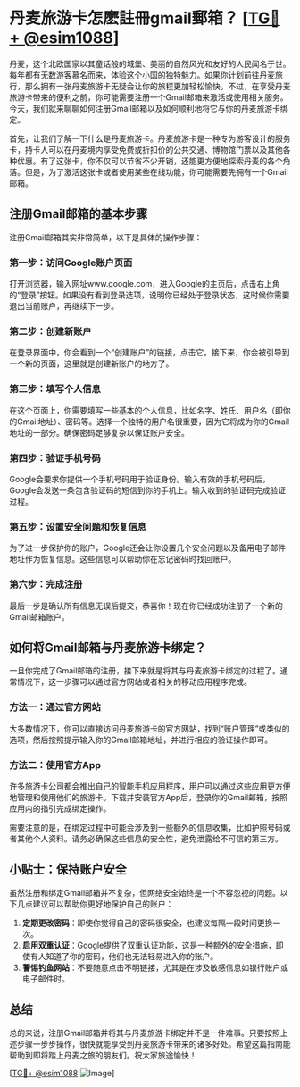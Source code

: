 # 丹麦旅游卡怎麽註冊gmail郵箱？ [[TG💪+ @esim1088](https://t.me/s/esim1088)]

丹麦，这个北欧国家以其童话般的城堡、美丽的自然风光和友好的人民闻名于世。每年都有无数游客慕名而来，体验这个小国的独特魅力。如果你计划前往丹麦旅行，那么拥有一张丹麦旅游卡无疑会让你的旅程更加轻松愉快。不过，在享受丹麦旅游卡带来的便利之前，你可能需要注册一个Gmail邮箱来激活或使用相关服务。今天，我们就来聊聊如何注册Gmail邮箱以及如何顺利地将它与你的丹麦旅游卡绑定。

首先，让我们了解一下什么是丹麦旅游卡。丹麦旅游卡是一种专为游客设计的服务卡，持卡人可以在丹麦境内享受免费或折扣价的公共交通、博物馆门票以及其他各种优惠。有了这张卡，你不仅可以节省不少开销，还能更方便地探索丹麦的各个角落。但是，为了激活这张卡或者使用某些在线功能，你可能需要先拥有一个Gmail邮箱。

## 注册Gmail邮箱的基本步骤

注册Gmail邮箱其实非常简单，以下是具体的操作步骤：

### 第一步：访问Google账户页面

打开浏览器，输入网址www.google.com，进入Google的主页后，点击右上角的“登录”按钮。如果没有看到登录选项，说明你已经处于登录状态，这时候你需要退出当前账户，再继续下一步。

### 第二步：创建新账户

在登录界面中，你会看到一个“创建账户”的链接，点击它。接下来，你会被引导到一个新的页面，这里就是创建新账户的地方了。

### 第三步：填写个人信息

在这个页面上，你需要填写一些基本的个人信息，比如名字、姓氏、用户名（即你的Gmail地址）、密码等。选择一个独特的用户名很重要，因为它将成为你的Gmail地址的一部分。确保密码足够复杂以保证账户安全。

### 第四步：验证手机号码

Google会要求你提供一个手机号码用于验证身份。输入有效的手机号码后，Google会发送一条包含验证码的短信到你的手机上。输入收到的验证码完成验证过程。

### 第五步：设置安全问题和恢复信息

为了进一步保护你的账户，Google还会让你设置几个安全问题以及备用电子邮件地址作为恢复信息。这些信息可以帮助你在忘记密码时找回账户。

### 第六步：完成注册

最后一步是确认所有信息无误后提交，恭喜你！现在你已经成功注册了一个新的Gmail邮箱账户。

## 如何将Gmail邮箱与丹麦旅游卡绑定？

一旦你完成了Gmail邮箱的注册，接下来就是将其与丹麦旅游卡绑定的过程了。通常情况下，这一步骤可以通过官方网站或者相关的移动应用程序完成。

### 方法一：通过官方网站

大多数情况下，你可以直接访问丹麦旅游卡的官方网站，找到“账户管理”或类似的选项，然后按照提示输入你的Gmail邮箱地址，并进行相应的验证操作即可。

### 方法二：使用官方App

许多旅游卡公司都会推出自己的智能手机应用程序，用户可以通过这些应用更方便地管理和使用他们的旅游卡。下载并安装官方App后，登录你的Gmail邮箱，按照应用内的指引完成绑定操作。

需要注意的是，在绑定过程中可能会涉及到一些额外的信息收集，比如护照号码或者其他个人资料。请务必确保这些信息的安全性，避免泄露给不可信的第三方。

## 小贴士：保持账户安全

虽然注册和绑定Gmail邮箱并不复杂，但网络安全始终是一个不容忽视的问题。以下几点建议可以帮助你更好地保护自己的账户：

1. **定期更改密码**：即使你觉得自己的密码很安全，也建议每隔一段时间更换一次。
2. **启用双重认证**：Google提供了双重认证功能，这是一种额外的安全措施，即使有人知道了你的密码，他们也无法轻易进入你的账户。
3. **警惕钓鱼网站**：不要随意点击不明链接，尤其是在涉及敏感信息如银行账户或电子邮件时。

## 总结

总的来说，注册Gmail邮箱并将其与丹麦旅游卡绑定并不是一件难事。只要按照上述步骤一步步操作，很快就能享受到丹麦旅游卡带来的诸多好处。希望这篇指南能帮助到即将踏上丹麦之旅的朋友们。祝大家旅途愉快！

[[TG💪+ @esim1088](https://t.me/s/esim1088) ![Image](https://i.postimg.cc/4NQfJmqS/Snipaste-2025-05-13-00-14-12.png)]